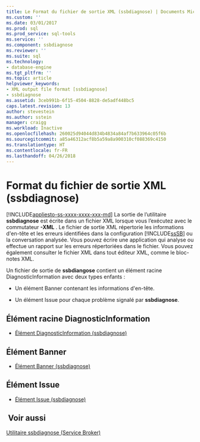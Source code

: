 ```yaml
---
title: Le Format du fichier de sortie XML (ssbdiagnose) | Documents Microsoft
ms.custom: ''
ms.date: 03/01/2017
ms.prod: sql
ms.prod_service: sql-tools
ms.service: ''
ms.component: ssbdiagnose
ms.reviewer: ''
ms.suite: sql
ms.technology:
- database-engine
ms.tgt_pltfrm: ''
ms.topic: article
helpviewer_keywords:
- XML output file format [ssbdiagnose]
- ssbdiagnose
ms.assetid: 3ceb991b-6f15-4504-8828-de5adf448bc5
caps.latest.revision: 13
author: stevestein
ms.author: sstein
manager: craigg
ms.workload: Inactive
ms.openlocfilehash: 260025d94044d834b4834a84af7b633964c05f6b
ms.sourcegitcommit: a85a46312acf8b5a59a8a900310cf088369c4150
ms.translationtype: HT
ms.contentlocale: fr-FR
ms.lasthandoff: 04/26/2018
---
```

# <a name="xml-output-file-format-ssbdiagnose"></a>Format du fichier de sortie XML (ssbdiagnose)
[!INCLUDE[appliesto-ss-xxxx-xxxx-xxx-md](../../includes/appliesto-ss-xxxx-xxxx-xxx-md.md)]
  La sortie de l’utilitaire **ssbdiagnose** est écrite dans un fichier XML lorsque vous l’exécutez avec le commutateur **-XML** . Le fichier de sortie XML répertorie les informations d'en-tête et les erreurs identifiées dans la configuration [!INCLUDE[ssSB](../../includes/sssb-md.md)] ou la conversation analysée. Vous pouvez écrire une application qui analyse ou effectue un rapport sur les erreurs répertoriées dans le fichier. Vous pouvez également consulter le fichier XML dans tout éditeur XML, comme le bloc-notes XML.  
  
 Un fichier de sortie de **ssbdiangose** contient un élément racine DiagnosticInformation avec deux types enfants :  
  
-   Un élément Banner contenant les informations d'en-tête.  
  
-   Un élément Issue pour chaque problème signalé par **ssbdiagnose**.  
  
## <a name="diagnosticinformation-root-element"></a>Élément racine DiagnosticInformation  
  
-   [Élément DiagnosticInformation &#40;ssbdiagnose&#41;](../../tools/ssbdiagnose/diagnosticinformation-element-ssbdiagnose.md)  
  
## <a name="banner-element"></a>Élément Banner  
  
-   [Élément Banner &#40;ssbdiagnose&#41;](../../tools/ssbdiagnose/banner-element-ssbdiagnose.md)  
  
## <a name="issue-element"></a>Élément Issue  
  
-   [Élément Issue &#40;ssbdiagnose&#41;](../../tools/ssbdiagnose/issue-element-ssbdiagnose.md)  
  
## <a name="see-also"></a> Voir aussi  
 [Utilitaire ssbdiagnose &#40;Service Broker&#41;](../../tools/ssbdiagnose/ssbdiagnose-utility-service-broker.md)  
  
  
